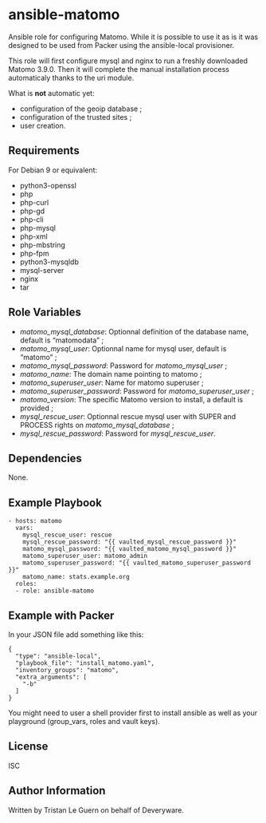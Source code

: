 ansible-matomo
==============

Ansible role for configuring Matomo. While it is possible to use it as is it was designed to be used from Packer using the ansible-local provisioner.

This role will first configure mysql and nginx to run a freshly downloaded Matomo 3.9.0. Then it will complete the manual installation process automaticaly thanks to the uri module.

What is **not** automatic yet:

- configuration of the geoip database ;
- configuration of the trusted sites ;
- user creation.

Requirements
------------

For Debian 9 or equivalent:

- python3-openssl
- php
- php-curl
- php-gd
- php-cli
- php-mysql
- php-xml
- php-mbstring
- php-fpm
- python3-mysqldb
- mysql-server
- nginx
- tar

Role Variables
--------------

- *matomo_mysql_database*: Optionnal definition of the database name, default is “matomodata” ;
- *matomo_mysql_user*: Optionnal name for mysql user, default is “matomo” ;
- *matomo_mysql_password*: Password for *matomo_mysql_user* ;
- *matomo_name*: The domain name pointing to matomo ;
- *matomo_superuser_user*: Name for matomo superuser ;
- *matomo_superuser_password*: Password for *matomo_superuser_user* ;
- *matomo_version*: The specific Matomo version to install, a default is provided ;
- *mysql_rescue_user*: Optionnal rescue mysql user with SUPER and PROCESS rights on *matomo_mysql_database* ;
- *mysql_rescue_password*: Password for *mysql_rescue_user*.

Dependencies
------------

None.

Example Playbook
----------------

    - hosts: matomo
      vars:
        mysql_rescue_user: rescue
        mysql_rescue_password: "{{ vaulted_mysql_rescue_password }}"
        matomo_mysql_password: "{{ vaulted_matomo_mysql_password }}"
        matomo_superuser_user: matomo_admin
        matomo_superuser_password: "{{ vaulted_matomo_superuser_password }}"
        matomo_name: stats.example.org
      roles:
      - role: ansible-matomo

Example with Packer
-------------------

In your JSON file add something like this:

    {
      "type": "ansible-local",
      "playbook_file": "install_matomo.yaml",
      "inventory_groups": "matomo",
      "extra_arguments": [
        "-b"
      ]
    }

You might need to user a shell provider first to install ansible as well as your playground (group_vars, roles and vault keys).

License
-------

ISC

Author Information
------------------

Written by Tristan Le Guern on behalf of Deveryware.
